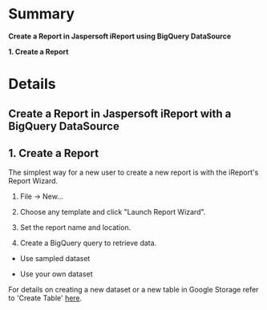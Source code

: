 # Summary #
**Create a Report in Jaspersoft iReport using BigQuery DataSource**

**1. Create a Report**
# Details #
## **Create a Report in Jaspersoft iReport with a BigQuery DataSource** ##
## **1. Create a Report** ##
The simplest way for a new user to create a new report is with the iReport's Report Wizard.

1. File → New...

2. Choose any template and click "Launch Report Wizard".

3. Set the report name and location.

4. Create a BigQuery query to retrieve data.
  * Use sampled dataset

  * Use your own dataset

For details on creating a new dataset or a new table in Google Storage refer to 'Create Table' [here](https://developers.google.com/bigquery/docs/hello_bigquery_gui).